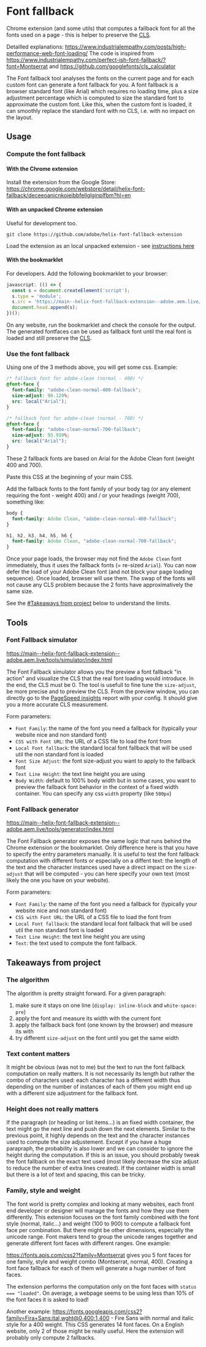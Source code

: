 # Font fallback

Chrome extension (and some utils) that computes a fallback font for all the fonts used on a page - this is helper to preserve the [CLS](https://web.dev/cls/).

Detailled explanations: https://www.industrialempathy.com/posts/high-performance-web-font-loading/
The code is inspired from https://www.industrialempathy.com/perfect-ish-font-fallback/?font=Montserrat and https://github.com/googlefonts/cls_calculator

The Font fallback tool analyses the fonts on the current page and for each custom font can generate a font fallback for you. A font fallback is a browser standard font (like Arial) which requires no loading time, plus a size adjustment percentage which is computed to size the standard font to approximate the custom font. Like this, when the custom font is loaded, it can smoothly replace the standard font with no CLS, i.e. with no impact on the layout.

## Usage

### Compute the font fallback

#### With the Chrome extension

Install the extension from the Google Store: https://chrome.google.com/webstore/detail/helix-font-fallback/deceeoanicnkoieibbfellglginplfbm?hl=en

#### With an unpacked Chrome extension

Useful for development too.

```
git clone https://github.com/adobe/helix-font-fallback-extension
```

Load the extension as an local unpacked extension - see [instructions here](https://developer.chrome.com/docs/extensions/mv3/getstarted/#unpacked)

#### With the bookmarklet

For developers.
Add the following bookmarklet to your browser:

```js
javascript: (() => {
  const s = document.createElement('script');
  s.type = 'module';
  s.src = 'https://main--helix-font-fallback-extension--adobe.aem.live/src/bookmarklet.js';
  document.head.append(s);
})();
```

On any website, run the bookmarklet and check the console for the output. The generated fontfaces can be used as fallback font until the real font is loaded and still preserve the [CLS](https://web.dev/cls/).

### Use the font fallback

Using one of the 3 methods above, you will get some css. Example:

```css
/* fallback font for adobe-clean (normal - 400) */
@font-face {
  font-family: "adobe-clean-normal-400-fallback";
  size-adjust: 90.129%;
  src: local("Arial");
}

/* fallback font for adobe-clean (normal - 700) */
@font-face {
  font-family: "adobe-clean-normal-700-fallback";
  size-adjust: 93.939%;
  src: local("Arial");
}
```

These 2 fallback fonts are based on Arial for the Adobe Clean font (weight 400 and 700).

Paste this CSS at the beginning of your main CSS.

Add the fallback fonts to the font family of your body tag (or any element requiring the font - weight 400) and / or your headings (weight 700), something like:

```css
body {
  font-family: Adobe Clean, "adobe-clean-normal-400-fallback";
}

h1, h2, h3, h4, h5, h6 {
  font-family: Adobe Clean, "adobe-clean-normal-700-fallback";
}
```

Once your page loads, the browser may not find the `Adobe Clean` font immediately, thus it uses the fallback fonts (= re-sized `Arial`). You can now defer the load of your Adobe Clean font (and not block your page loading sequence). Once loaded, browser will use them. The swap of the fonts will not cause any CLS problem because the 2 fonts have approximatively the same size.

See the [#Takeaways from project](https://github.com/adobe/helix-font-fallback-extension/edit/main/README.md#takeaways-from-project) below to understand the limits.

## Tools

### Font Fallback simulator

https://main--helix-font-fallback-extension--adobe.aem.live/tools/simulator/index.html

The Font Fallback simulator allows you the preview a font fallback "in action" and visualize the CLS that the real font loading would introduce. In the end, the CLS must be 0.
The tool is usefull to fine tune the `size-adjust`, be more precise and to preview the CLS. From the preview window, you can directly go to the [PageSpeed insights](https://pagespeed.web.dev/report) report with your config. It should give you a more accurate CLS measurement.

Form parameters:

- `Font Family`: the name of the font you need a fallback for (typically your website nice and non standard font)
- `CSS with Font URL`: the URL of a CSS file to load the font from
- `Local Font fallback`: the standard local font fallback that will be used util the non standard font is loaded
- `Font Size Adjust`: the font size-adjust you want to apply to the fallback font
- `Text Line Height`: the text line height you are using
- `Body Width`: default to 100% body width but in some cases, you want to preview the fallback font behavior in the context of a fixed width container. You can specify any css `width` property (like `500px`)

### Font Fallback generator

https://main--helix-font-fallback-extension--adobe.aem.live/tools/generator/index.html

The Font Fallback generator exposes the same logic that runs behind the Chrome extension or the bookmarklet. Only difference here is that you have to specify the entry parameters manually.
It is useful to test the font fallback computation with different fonts or especially on a diffent text: the length of the text and the character instances used have a direct impact on the `size-adjust` that will be computed - you can here specify your own text (most likely the one you have on your website).

Form parameters:

- `Font Family`: the name of the font you need a fallback for (typically your website nice and non standard font)
- `CSS with Font URL`: the URL of a CSS file to load the font from
- `Local Font fallback`: the standard local font fallback that will be used util the non standard font is loaded
- `Text Line Height`: the text line height you are using
- `Text`: the text used to compute the font fallback.

## Takeaways from project

### The algorithm

The algorithm is pretty straight forward. For a given paragraph:

1. make sure it stays on one line (`display: inline-block` and `white-space: pre`)
2. apply the font and measure its width with the current font
3. apply the fallback back font (one known by the browser) and measure its with 
4. try different `size-adjust` on the font until you get the same width

### Text content matters

It might be obvious (was not to me) but the text to run the font fallback computation on really matters. It is not necessarily its length but rather the combo of characters used: each character has a different width thus depending on the number of instances of each of them you might end up with a different size adjustment for the fallback font.

### Height does not really matters

If the paragraph (or heading or list items...) is an fixed width container, the text might go the next line and push down the next elements. Similar to the previous point, it highly depends on the text and the character instances used to compute the size adjustement. Except if you have a huge parapraph, the probability is also lower and we can consider to ignore the height during the computation. If this is an issue, you should probably tweak the font fallback on the exact text used (most likely decrease the size adjust to reduce the number of extra lines created).
If the container width is small but there is a lot of text and spacing, this can be tricky.

### Family, style and weight

The font world is pretty complex and looking at many websites, each front end developer or designer will manage the fonts and how they use them differently. This extension focuses on the font family combined with the font style (normal, italic...) and weight (100 to 900) to compute a fallback font face per combination. But there might be other dimensions, especially the unicode range. Font makers tend to group the unicode ranges together and generate different font faces with different ranges. One example:

https://fonts.apis.com/css2?family=Montserrat gives you 5 font faces for one family, style and weight combo (Montserrat, normal, 400). Creating a font face fallback for each of them will generate a huge number of font faces. 

The extension performs the computation only on the font faces with `status === "loaded"`. On average, a webpage seems to be using less than 10% of the font faces it is asked to load!

Another example: https://fonts.googleapis.com/css2?family=Fira+Sans:ital,wght@0,400;1,400 - Fire Sans with normal and italic style for a 400 weight. This CSS generates 14 font faces. On a English website, only 2 of those might be really useful. Here the extension will probably only compute 2 fallbacks.
